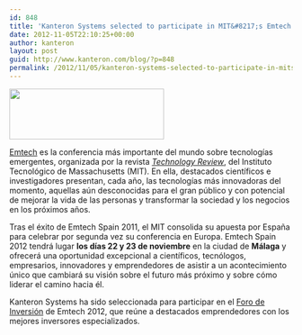 ```yaml
---
id: 848
title: 'Kanteron Systems selected to participate in MIT&#8217;s Emtech 2012'
date: 2012-11-05T22:10:25+00:00
author: kanteron
layout: post
guid: http://www.kanteron.com/blog/?p=848
permalink: /2012/11/05/kanteron-systems-selected-to-participate-in-mits-emtech-2012/
---
```

<img class="aligncenter" title="Emtech logo" src="http://www.emtechspain.com/wp-content/uploads/2012/08/emtechSpain2012.png" alt="" width="275" height="90" />

<a title="http://www.emtechspain.com/" href="http://www.emtechspain.com/" target="_blank">Emtech</a> es la conferencia más importante del mundo sobre tecnologías emergentes, organizada por la revista <a href="http://www.technologyreview.es/" target="_blank"><em>Technology Review</em></a>, del Instituto Tecnológico de Massachusetts (MIT). En ella, destacados científicos e investigadores presentan, cada año, las tecnologías más innovadoras del momento, aquellas aún desconocidas para el gran público y con potencial de mejorar la vida de las personas y transformar la sociedad y los negocios en los próximos años.

Tras el éxito de Emtech Spain 2011, el MIT consolida su apuesta por España para celebrar por segunda vez su conferencia en Europa. Emtech Spain 2012 tendrá lugar **los días 22 y 23 de noviembre** en la ciudad de **Málaga** y ofrecerá una oportunidad excepcional a científicos, tecnólogos, empresarios, innovadores y emprendedores de asistir a un acontecimiento único que cambiará su visión sobre el futuro más próximo y sobre cómo liderar el camino hacia él.

Kanteron Systems ha sido seleccionada para participar en el <a title="http://www.emtechspain.com/foro-de-inversion/" href="http://www.emtechspain.com/foro-de-inversion/" target="_blank">Foro de Inversión</a> de Emtech 2012, que reúne a destacados emprendedores con los mejores inversores especializados.